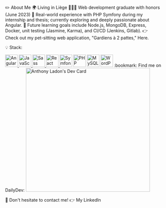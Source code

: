 ✏️ About Me
🌍 Living in Liège
👨🏻‍🎓 Web development graduate with honors (June 2023)
🧠 Real-world experience with PHP Symfony during my internship and thesis; currently exploring and deeply passionate about Angular.
🚀 Future learning goals include Node.js, MongoDB, Express, Docker, unit testing (Jasmine, Karma), and CI/CD (Jenkins, Gitlab).
👉 Check out my pet-sitting web application, "Gardiens à 2 pattes," Here.

:bulb: Stack:
<p>
     <a href="https://angular.io/" target="_blank"> <img src="https://upload.wikimedia.org/wikipedia/commons/thumb/c/cf/Angular_full_color_logo.svg/2048px-Angular_full_color_logo.svg.png" alt="Angular" width="40" height="40"/> </a>
     <a href="https://www.typescriptlang.org/" target="_blank"> <img src="https://upload.wikimedia.org/wikipedia/commons/thumb/4/4c/Typescript_logo_2020.svg/1024px-Typescript_logo_2020.svg.png" alt="JavaScript" width="40" height="40"/> </a>
      <a href="https://sass-lang.com/" target="_blank"> <img src="https://sass-lang.com/assets/img/logos/logo.svg" alt="Sass" width="40" height="40"/> </a>
      <a href="https://react.dev/" target="_blank"> <img src="https://cdn4.iconfinder.com/data/icons/logos-3/600/React.js_logo-512.png" alt="React" width="40" height="40"/> </a>
      <a href="https://symfony.com/" target="_blank"><img src="https://logos-download.com/wp-content/uploads/2019/01/Symfony_Logo.png" alt="Symfony" width="40" height="40"/></a>
      <a href="https://www.php.net/" target="_blank"><img src="https://upload.wikimedia.org/wikipedia/commons/2/27/PHP-logo.svg" alt="PHP" width="40" height="40"/></a>
      <a href="https://www.mysql.com/fr/" target="_blank"><img src="https://upload.wikimedia.org/wikipedia/fr/thumb/6/62/MySQL.svg/1200px-MySQL.svg.png" alt="MySQL" width="40" height="40"/></a>
      <a href="https://wordpress.com/fr/" target="_blank"><img src="https://upload.wikimedia.org/wikipedia/commons/thumb/9/98/WordPress_blue_logo.svg/1200px-WordPress_blue_logo.svg.png" alt="WordPress" width="40" height="40"/></a>
:bookmark: Find me on DailyDev:
<a href="https://app.daily.dev/bartav3l"><img src="https://api.daily.dev/devcards/4ea31442ef174d0cbcf0085867b10944.png?r=gyz" width="400" alt="Anthony Ladon's Dev Card"/></a>

:eyes: Don't hesitate to contact me!
👉 My LinkedIn
